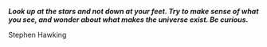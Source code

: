 _**Look up at the stars and not down at your feet. Try to make sense of what you see, and wonder about what makes the universe exist. Be curious.**_

Stephen Hawking